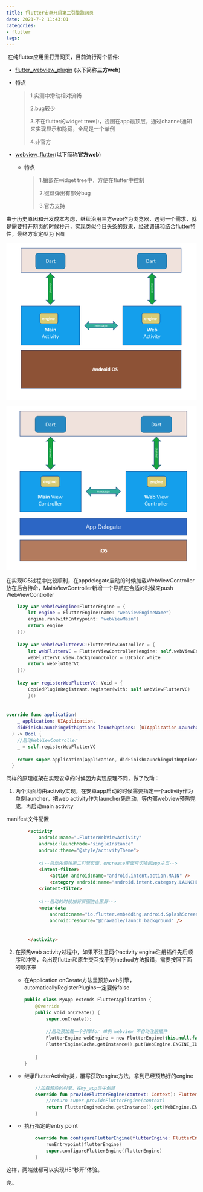 ```yaml
---
title: flutter安卓开启第二引擎跑网页
date: 2021-7-2 11:43:01
categories: 
- flutter
tags:
---
```


​    在纯flutter应用里打开网页，目前流行两个插件:

-  [flutter_webview_plugin](https://pub.flutter-io.cn/packages/flutter_webview_plugin) (以下简称**三方web**)

  - 特点

    >1.实测中滑动相对流畅
    >
    >2.bug较少
    >
    >3.不在flutter的widget tree中，视图在app最顶层，通过channel通知来实现显示和隐藏，全局是一个单例
    >
    >4.非官方

- [webview_flutter](https://pub.flutter-io.cn/packages/webview_flutter)(以下简称**官方web**)

  - 特点

    > 1.镶嵌在widget tree中，方便在flutter中控制
    >
    > 2.键盘弹出有部分bug
    >
    > 3.官方支持

由于历史原因和开发成本考虑，继续沿用三方web作为浏览器，遇到一个需求，就是需要打开网页的时候秒开，实现类似[今日头条的效果](https://blog.csdn.net/zhenghhgz/article/details/112302985)，经过调研和结合flutter特性，最终方案定型为下图

![image](https://github.com/zhangjk4859/zhangjk4859.github.io/blob/zjk/pics/android-flutter-db-engine.png?raw=true)

![image](https://github.com/zhangjk4859/zhangjk4859.github.io/blob/zjk/pics/iOS-flutter-db-engine.png?raw=true)

​    在实现iOS过程中比较顺利，在appdelegate启动的时候加载WebViewController放在后台待命，MainViewController新增一个导航在合适的时候来push WebViewController

```swift
    lazy var webViewEngine:FlutterEngine = {
        let engine = FlutterEngine(name: "webViewEngineName")
        engine.run(withEntrypoint: "webViewMain")
        return engine
    }()
    
    lazy var webViewFlutterVC:FlutterViewController = {
        let webFlutterVC = FlutterViewController(engine: self.webViewEngine, nibName: nil, bundle: nil)
        webFlutterVC.view.backgroundColor = UIColor.white
        return webFlutterVC
    }()

    lazy var registerWebFlutterVC: Void = {
        CopiedPluginRegistrant.register(with: self.webViewFlutterVC)   
        }()


override func application(
    _ application: UIApplication,
    didFinishLaunchingWithOptions launchOptions: [UIApplication.LaunchOptionsKey: Any]?
  ) -> Bool {
    //启动WebViewController
    _ = self.registerWebFlutterVC
  
    return super.application(application, didFinishLaunchingWithOptions: launchOptions)
  }

```

同样的原理框架在实现安卓的时候因为实现原理不同，做了改动：

1. 两个页面均由activity实现，在安卓app启动的时候需要指定一个activity作为单例launcher，把web activity作为launcher先启动，等内部webview预热完成，再启动main activity

manifest文件配置

```html
        <activity
            android:name=".FlutterWebViewActivity"
            android:launchMode="singleInstance"
            android:theme="@style/activityTheme">

            <!--启动先预热第二引擎页面，oncreate里面再切换回app主页-->
            <intent-filter>
                <action android:name="android.intent.action.MAIN" />
                <category android:name="android.intent.category.LAUNCHER" />
            </intent-filter>

            <!--启动的时候加背景图防止黑屏-->
            <meta-data
                android:name="io.flutter.embedding.android.SplashScreenDrawable"
                android:resource="@drawable/launch_background" />


        </activity>

```



2. 在预热web activity过程中，如果不注意两个activity engine注册插件先后顺序和冲突，会出现flutter和原生交互找不到method方法报错，需要按照下面的顺序来

   - 在Application onCreate方法里预热web引擎，automaticallyRegisterPlugins一定要传false

     ```kotlin
     public class MyApp extends FlutterApplication {
         @Override
         public void onCreate() {
             super.onCreate();
     
             //启动预加载一个引擎for 单例 webview 不自动注册插件
             FlutterEngine webEngine = new FlutterEngine(this,null,false);
             FlutterEngineCache.getInstance().put(WebEngine.ENGINE_ID,webEngine);
     
         }
     }
     ```

- - 继承FlutterActivity类，覆写获取engine方法，拿到已经预热好的engine

    ```kotlin
        //加载预热的引擎，在my_app类中创建
        override fun provideFlutterEngine(context: Context): FlutterEngine? {
            //return super.provideFlutterEngine(context)
            return FlutterEngineCache.getInstance().get(WebEngine.ENGINE_ID)
        }
    ```

- - 执行指定的entry point

    ```kotlin
        override fun configureFlutterEngine(flutterEngine: FlutterEngine) {
            runEntrypoint(flutterEngine)
            super.configureFlutterEngine(flutterEngine)
        }
    ```

    

这样，两端就都可以实现H5“秒开”体验。

完。

